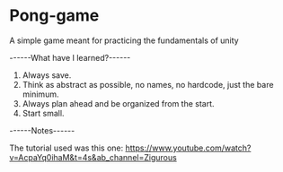 # Pong-game

A simple game meant for practicing the fundamentals of unity

------What have I learned?------

1. Always save.
2. Think as abstract as possible, no names, no hardcode, just the bare minimum.
3. Always plan ahead and be organized from the start.
4. Start small.

------Notes------

The tutorial used was this one:
	https://www.youtube.com/watch?v=AcpaYq0ihaM&t=4s&ab_channel=Zigurous